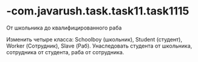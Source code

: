 # -com.javarush.task.task11.task1115
От школьника до квалифицированного раба

Изменить четыре класса: Schoolboy (школьник), Student (студент), Worker (Сотрудник), Slave (Раб).
Унаследовать студента от школьника, сотрудника от студента, раба от сотрудника.
